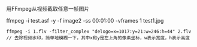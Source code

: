用FFmpeg从视频截取任意一帧图片

ffmpeg -i test.asf -y -f image2 -ss 00:01:00 -vframes 1 test1.jpg

```
ffmpeg -i 1.flv -filter_complex "delogo=x=1017:y=21:w=246:h=44" 2.flv  // 去除视频水印，简单地模糊一下，其中x和y是左上角的像素坐标，w表示宽度，h表示高度
```